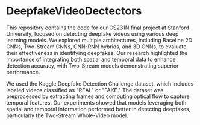 # DeepfakeVideoDectectors
This repository contains the code for our CS231N final project at Stanford University, focused on detecting deepfake videos using various deep learning models. We explored multiple architectures, including Baseline 2D CNNs, Two-Stream CNNs, CNN-RNN hybrids, and 3D CNNs, to evaluate their effectiveness in identifying deepfakes. Our research highlighted the importance of integrating both spatial and temporal data to enhance detection accuracy, with Two-Stream models demonstrating superior performance.

We used the Kaggle Deepfake Detection Challenge dataset, which includes labeled videos classified as "REAL" or "FAKE." The dataset was preprocessed by extracting frames and computing optical flow to capture temporal features. Our experiments showed that models leveraging both spatial and temporal information performed better in detecting deepfakes, particularly the Two-Stream Whole-Video model.
